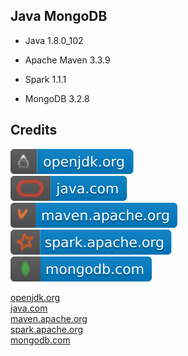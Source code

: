 Java MongoDB
------------

- Java 1.8.0_102

- Apache Maven 3.3.9

- Spark 1.1.1

- MongoDB 3.2.8

Credits
-------
[![image](
Badges/openjdk.org.svg?raw=true)](https://openjdk.org)  
[![image](
Badges/java.com.svg?raw=true)](https://java.com)  
[![image](
Badges/maven.apache.org.svg?raw=true)](https://maven.apache.org)  
[![image](
Badges/spark.apache.org.svg?raw=true)](https://spark.apache.org)  
[![image](
Badges/mongodb.com.svg?raw=true)](https://mongodb.com)  

[openjdk.org](https://openjdk.org/)  
[java.com](https://java.com/)  
[maven.apache.org](https://maven.apache.org/)  
[spark.apache.org](https://spark.apache.org/)  
[mongodb.com](https://mongodb.com/)
